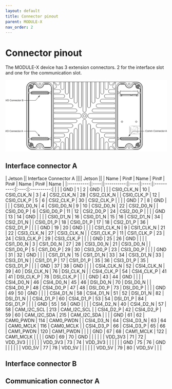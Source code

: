 ```yaml
---
layout: default
title: Connector pinout
parent: MODULE-X
nav_order: 2
---
```


# Connector pinout

The MODULE-X device has 3 extension connectors. 2 for the interface slot and one for the communication slot.

![](/assets/images/pages/module-x/ConnectorPinout.svg)

## Interface connector A

<style>
    th, td { min-width: auto; }
</style>

| Jetson    || Interface Connector A                     |||| Jetson           ||
| Name       | Pin# | Name       | Pin# | Pin# | Name       | Pin# | Name       |
|:----------:|:----:|:----------:|:----:|:----:|:----------:|:----:|:----------:|
|            |      | GND        | 1    | 2    | GND        |      |            |
| CSI0_CLK_N | 10   | CSI0_CLK_N | 3    | 4    | CSI2_CLK_N | 28   | CSI2_CLK_N |
| CSI0_CLK_P | 12   | CSI0_CLK_P | 5    | 6    | CSI2_CLK_P | 30   | CSI2_CLK_P |
|            |      | GND        | 7    | 8    | GND        |      |            |
| CSI0_D0_N  | 4    | CSI0_D0_N  | 9    | 10   | CSI2_D0_N  | 22   | CSI2_D0_N  |
| CSI0_D0_P  | 6    | CSI0_D0_P  | 11   | 12   | CSI2_D0_P  | 24   | CSI2_D0_P  |
|            |      | GND        | 13   | 14   | GND        |      |            |
| CSI0_D1_N  | 16   | CSI0_D1_N  | 15   | 16   | CSI2_D1_N  | 34   | CSI2_D1_N  |
| CSI0_D1_P  | 18   | CSI0_D1_P  | 17   | 18   | CSI2_D1_P  | 36   | CSI2_D1_P  |
|            |      | GND        | 19   | 20   | GND        |      |            |
| CSI1_CLK_N | 9    | CSI1_CLK_N | 21   | 22   | CSI3_CLK_N | 27   | CSI3_CLK_N |
| CSI1_CLK_P | 11   | CSI1_CLK_P | 23   | 24   | CSI3_CLK_P | 29   | CSI3_CLK_P |
|            |      | GND        | 25   | 26   | GND        |      |            |
| CSI1_D0_N  | 3    | CSI1_D0_N  | 27   | 28   | CSI3_D0_N  | 21   | CSI3_D0_N  |
| CSI1_D0_P  | 5    | CSI1_D0_P  | 29   | 30   | CSI3_D0_P  | 23   | CSI3_D0_P  |
|            |      | GND        | 31   | 32   | GND        |      |            |
| CSI1_D1_N  | 15   | CSI1_D1_N  | 33   | 34   | CSI3_D1_N  | 33   | CSI3_D1_N  |
| CSI1_D1_P  | 17   | CSI1_D1_P  | 35   | 36   | CSI3_D1_P  | 35   | CSI3_D1_P  |
|            |      | GND        | 37   | 38   | GND        |      |            |
| CSI4_CLK_N | 52   | CSI4_CLK_N | 39   | 40   | DSI_CLK_N  | 76   | DSI_CLK_N  |
| CSI4_CLK_P | 54   | CSI4_CLK_P | 41   | 41   | DSI_CLK_P  | 78   | DSI_CLK_P  |
|            |      | GND        | 43   | 44   | GND        |      |            |
| CSI4_D0_N  | 46   | CSI4_D0_N  | 45   | 46   | DSI_D0_N   | 70   | DSI_D0_N   |
| CSI4_D0_P  | 48   | CSI4_D0_P  | 47   | 48   | DSI_D0_P   | 73   | DSI_D0_P   |
|            |      | GND        | 49   | 50   | GND        |      |            |
| CSI4_D1_N  | 58   | CSI4_D1_N  | 51   | 52   | DSI_D1_N   | 82   | DSI_D1_N   |
| CSI4_D1_P  | 60   | CSI4_D1_P  | 53   | 54   | DSI_D1_P   | 84   | DSI_D1_P   |
|            |      | GND        | 55   | 56   | GND        |      |            |
| CSI4_D2_N  | 40   | CSI4_D2_N  | 57   | 58   | CAM_I2C_SCL | 213 | CAM_I2C_SCL |
| CSI4_D2_P  | 42   | CSI4_D2_P  | 59   | 60   | CAM_I2C_SDA | 215 | CAM_I2C_SDA |
|            |      | GND        | 61   | 62   | CAM0_PWDN  | 114  | CAM0_PWDN  |
| CSI4_D3_N  | 64   | CSI4_D3_N  | 63   | 64   | CAM0_MCLK  | 116  | CAM0_MCLK  |
| CSI4_D3_P  | 66   | CSI4_D3_P  | 65   | 66   | CAM1_PWDN  | 120  | CAM1_PWDN  |
|            |      | GND        | 67   | 68   | CAM1_MCLK  | 122  | CAM1_MCLK  |
|            |      | GND        | 69   | 70   | GND        |      |            |
|            |      | VDD_3V3    | 71   | 72   | VDD_3V3    |      |            |
|            |      | VDD_3V3    | 73   | 74   | VDD_3V3    |      |            |
|            |      | GND        | 75   | 76   | GND        |      |            |
|            |      | VDD_5V     | 77   | 78   | VDD_5V     |      |            |
|            |      | VDD_5V     | 79   | 80   | VDD_5V     |      |            |

## Interface connector B

## Communication connector A

